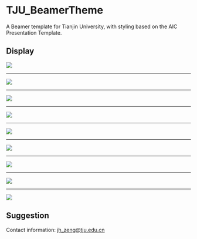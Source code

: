 # TJU_BeamerTheme

A Beamer template for Tianjin University, with styling based on the AIC Presentation Template.

## Display

![](./Images/1.jpg)

---

![](./Images/2.jpg)

---

![](./Images/3.jpg)

---

![](./Images/4.jpg)

---

![](./Images/5.jpg)

---

![](./Images/6.jpg)

---

![](./Images/7.jpg)

---

![](./Images/8.jpg)

---

![](./Images/9.jpg)

## Suggestion

Contact information: jh_zeng@tju.edu.cn
